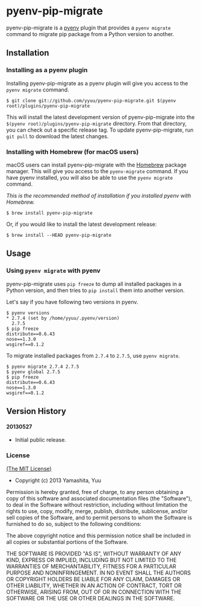 # pyenv-pip-migrate

pyenv-pip-migrate is a [pyenv](https://github.com/yyuu/pyenv) plugin
that provides a `pyenv migrate` command to migrate pip package from a Python
version to another.

## Installation

### Installing as a pyenv plugin

Installing pyenv-pip-migrate as a pyenv plugin will give you access to the
`pyenv migrate` command.

    $ git clone git://github.com/yyuu/pyenv-pip-migrate.git $(pyenv root)/plugins/pyenv-pip-migrate

This will install the latest development version of pyenv-pip-migrate into
the `$(pyenv root)/plugins/pyenv-pip-migrate` directory. From that directory, you
can check out a specific release tag. To update pyenv-pip-migrate, run `git
pull` to download the latest changes.


### Installing with Homebrew (for macOS users)

macOS users can install pyenv-pip-migrate with the
[Homebrew](http://brew.sh) package manager.
This will give you access to the `pyenv-migrate` command. If you have pyenv
installed, you will also be able to use the `pyenv migrate` command.

*This is the recommended method of installation if you installed pyenv
 with Homebrew.*

```
$ brew install pyenv-pip-migrate
```

Or, if you would like to install the latest development release:

```
$ brew install --HEAD pyenv-pip-migrate
```

## Usage

### Using `pyenv migrate` with pyenv

pyenv-pip-migrate uses `pip freeze` to dump all installed packages in a Python version,
and then tries to `pip install` them into another version.

Let's say if you have following two versions in pyenv.

    $ pyenv versions
    * 2.7.4 (set by /home/yyuu/.pyenv/version)
      2.7.5
    $ pip freeze
    distribute==0.6.43
    nose==1.3.0
    wsgiref==0.1.2

To migrate installed packages from `2.7.4` to `2.7.5`, use `pyenv migrate`.

    $ pyenv migrate 2.7.4 2.7.5
    $ pyenv global 2.7.5
    $ pip freeze
    distribute==0.6.43
    nose==1.3.0
    wsgiref==0.1.2

## Version History

#### 20130527

 * Initial public release.

### License

[(The MIT License)](LICENSE)

* Copyright (c) 2013 Yamashita, Yuu

Permission is hereby granted, free of charge, to any person obtaining
a copy of this software and associated documentation files (the
"Software"), to deal in the Software without restriction, including
without limitation the rights to use, copy, modify, merge, publish,
distribute, sublicense, and/or sell copies of the Software, and to
permit persons to whom the Software is furnished to do so, subject to
the following conditions:

The above copyright notice and this permission notice shall be
included in all copies or substantial portions of the Software.

THE SOFTWARE IS PROVIDED "AS IS", WITHOUT WARRANTY OF ANY KIND,
EXPRESS OR IMPLIED, INCLUDING BUT NOT LIMITED TO THE WARRANTIES OF
MERCHANTABILITY, FITNESS FOR A PARTICULAR PURPOSE AND
NONINFRINGEMENT. IN NO EVENT SHALL THE AUTHORS OR COPYRIGHT HOLDERS BE
LIABLE FOR ANY CLAIM, DAMAGES OR OTHER LIABILITY, WHETHER IN AN ACTION
OF CONTRACT, TORT OR OTHERWISE, ARISING FROM, OUT OF OR IN CONNECTION
WITH THE SOFTWARE OR THE USE OR OTHER DEALINGS IN THE SOFTWARE.
